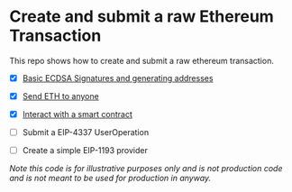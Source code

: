 # Create and submit a raw Ethereum Transaction

This repo shows how to create and submit a raw ethereum transaction. 

- [x] [Basic ECDSA Signatures and generating addresses](scripts/01-ecdsa.ts)
- [x] [Send ETH to anyone](scripts/02-transaction.ts)
- [x] [Interact with a smart contract](scripts/03-contract.ts)
- [ ] Submit a EIP-4337 UserOperation
- [ ] Create a simple EIP-1193 provider


_Note this code is for illustrative purposes only and is not production code and is not meant to be used for production in anyway._
